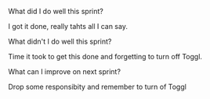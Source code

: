 What did I do well this sprint?

I got it done, really tahts all I can say.

 What didn't I do well this sprint?

 Time it took to get this done and forgetting to turn off Toggl.

 What can I improve on next sprint?

 Drop some responsibity and remember to turn of Toggl